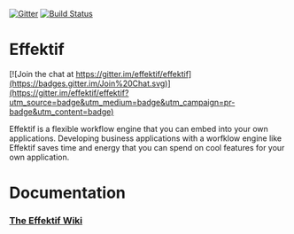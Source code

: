 [![Gitter](https://badges.gitter.im/Join%20Chat.svg)](https://gitter.im/effektif/effektif?utm_source=badge&utm_medium=badge&utm_campaign=pr-badge) [![Build Status](https://travis-ci.org/effektif/effektif.svg?branch=master)](https://travis-ci.org/effektif/effektif)

# Effektif

[![Join the chat at https://gitter.im/effektif/effektif](https://badges.gitter.im/Join%20Chat.svg)](https://gitter.im/effektif/effektif?utm_source=badge&utm_medium=badge&utm_campaign=pr-badge&utm_content=badge)

Effektif is a flexible workflow engine that you can embed into your own applications.
Developing business applications with a worfklow engine like Effektif
saves time and energy that you can spend on cool features for your own application.

# Documentation

### [The Effektif Wiki](https://github.com/effektif/effektif/wiki)
